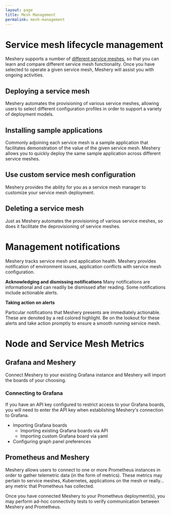 ```yaml
---
layout: page
title: Mesh Management
permalink: mesh-management
---
```


# Service mesh lifecycle management
Meshery supports a number of [different service meshes](installation/adapters), so that you can learn and compare different service mesh functionality. Once you have selected to operate a given service mesh, Meshery will assist you with ongoing activities.

## Deploying a service mesh
Meshery automates the provisioning of various service meshes, allowing users to select different configuration profiles in order to support a variety of deployment models.

## Installing sample applications
Commonly adjoining each service mesh is a sample application that facilitates demonstration of the value of the given service mesh. Meshery allows you to quickly deploy the same sample application across different service meshes.

## Use custom service mesh configuration
Meshery provides the ability for you as a service mesh manager to customize your service mesh deployment.

## Deleting a service mesh
Just as Meshery automates the provisioning of various service meshes, so does it facilitate the deprovisioning of service meshes.

# Management notifications 
Meshery tracks service mesh and application health. Meshery provides notification of environment issues, application conflicts with service mesh configuration.

**Acknowledging and dismissing notifications**
Many notifications are informational and can readily be dismissed after reading. Some notifications include actionable alerts.

<strong>Taking action on alerts</strong>

Particular notifications that Meshery presents are immediately actionable. These are denoted by a red colored highlight. Be on the lookout for these alerts and take action promptly to ensure a smooth running service mesh.

# Node and Service Mesh Metrics

## Grafana and Meshery

Connect Meshery to your existing Grafana instance and Meshery will import the boards of your choosing. 

### Connecting to Grafana
If you have an API key configured to restrict access to your Grafana boards, you will need to enter the API key when establishing Meshery's connection to Grafana.

* Importing Grafana boards
    - Importing existing Grafana boards via API
    - Importing custom Grafana board via yaml
* Configuring graph panel preferences

## Prometheus and Meshery
Meshery allows users to connect to one or more Prometheus instances in order to gather telemetric data (in the form of metrics). These metrics may pertain to service meshes, Kubernetes, applications on the mesh or really... any metric that Prometheus has collected.

Once you have connected Meshery to your Prometheus deployment(s), you may perform ad-hoc connectivity tests to verify communication between Meshery and Prometheus.
